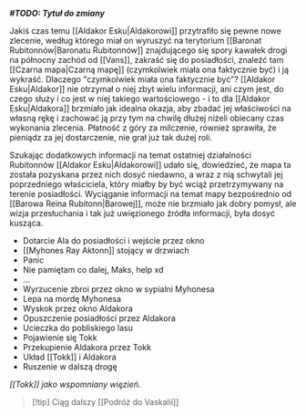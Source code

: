 ***\#TODO: Tytuł do zmiany***

Jakiś czas temu [[Aldakor Esku|Aldakorowi]] przytrafiło się pewne nowe zlecenie, według którego miał on wyruszyć na terytorium [[Baronat Rubitonnów|Baronatu Rubitonnów]] znajdującego się spory kawałek drogi na północny zachód od [[Vans]], zakraść się do posiadłości, znaleźć tam [[Czarna mapa|Czarną mapę]] (czymkolwiek miała ona faktycznie być) i ją wykraść. Dlaczego "czymkolwiek miała ona faktycznie być"? [[Aldakor Esku|Aldakor]] nie otrzymał o niej zbyt wielu informacji, ani czym jest, do czego służy i co jest w niej takiego wartościowego - i to dla [[Aldakor Esku|Aldakora]] brzmiało jak idealna okazja, aby zbadać jej właściwości na własną rękę i zachować ją przy tym na chwilę dłużej niżeli obiecany czas wykonania zlecenia. Płatność z góry za milczenie, również sprawiła, że pieniądz za jej dostarczenie, nie grał już tak dużej roli.

Szukając dodatkowych informacji na temat ostatniej działalności Rubitonnów [[Aldakor Esku|Aldakorowi]] udało się, dowiedzieć, że mapa ta została pozyskana przez nich dosyć niedawno, a wraz z nią schwytali jej poprzedniego właściciela, który miałby by być wciąż przetrzymywany na terenie posiadłości. Wyciąganie informacji na temat mapy bezpośrednio od [[Barowa Reina Rubitonn|Barowej]], może nie brzmiało jak dobry pomysł, ale wizja przesłuchania i tak już uwięzionego źródła informacji, była dosyć kusząca.

- Dotarcie Ala do posiadłości i wejście przez okno
- [[Myhones Ray Aktonn]] stojący w drzwiach
- Panic
- Nie pamiętam co dalej, Maks, help xd
- ...
- Wyrzucenie zbroi przez okno w sypialni Myhonesa
- Lepa na mordę Myhonesa
- Wyskok przez okno Aldakora
- Opuszczenie posiadłości przez Aldakora
- Ucieczka do pobliskiego lasu
- Pojawienie się Tokk
- Przekupienie Aldakora przez Tokk
- Układ [[Tokk]] i Aldakora
- Ruszenie w dalszą drogę

*[[Tokk]] jako wspomniany więzień.*

>[!tip] Ciąg dalszy
>[[Podróż do Vaskalii]]